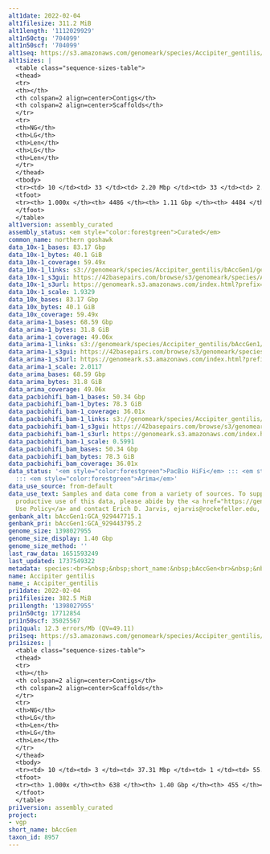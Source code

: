 ```yaml
---
alt1date: 2022-02-04
alt1filesize: 311.2 MiB
alt1length: '1112029929'
alt1n50ctg: '704099'
alt1n50scf: '704099'
alt1seq: https://s3.amazonaws.com/genomeark/species/Accipiter_gentilis/bAccGen1/assembly_curated/bAccGen1.alt.cur.20220204.fasta.gz
alt1sizes: |
  <table class="sequence-sizes-table">
  <thead>
  <tr>
  <th></th>
  <th colspan=2 align=center>Contigs</th>
  <th colspan=2 align=center>Scaffolds</th>
  </tr>
  <tr>
  <th>NG</th>
  <th>LG</th>
  <th>Len</th>
  <th>LG</th>
  <th>Len</th>
  </tr>
  </thead>
  <tbody>
  <tr><td> 10 </td><td> 33 </td><td> 2.20 Mbp </td><td> 33 </td><td> 2.20 Mbp </td></tr><tr><td> 20 </td><td> 96 </td><td> 1.54 Mbp </td><td> 96 </td><td> 1.54 Mbp </td></tr><tr><td> 30 </td><td> 179 </td><td> 1.18 Mbp </td><td> 179 </td><td> 1.18 Mbp </td></tr><tr><td> 40 </td><td> 288 </td><td> 0.89 Mbp </td><td> 288 </td><td> 0.89 Mbp </td></tr><tr style="background-color:#cccccc;"><td> 50 </td><td> 429 </td><td> 0.70 Mbp </td><td> 429 </td><td> 0.70 Mbp </td></tr><tr><td> 60 </td><td> 611 </td><td> 0.53 Mbp </td><td> 611 </td><td> 0.53 Mbp </td></tr><tr><td> 70 </td><td> 856 </td><td> 384.68 Kbp </td><td> 856 </td><td> 385.03 Kbp </td></tr><tr><td> 80 </td><td> 1221 </td><td> 239.81 Kbp </td><td> 1220 </td><td> 239.94 Kbp </td></tr><tr><td> 90 </td><td> 1901 </td><td> 107.53 Kbp </td><td> 1900 </td><td> 107.65 Kbp </td></tr><tr><td> 100 </td><td> 4485 </td><td> 3.98 Kbp </td><td> 4483 </td><td> 3.98 Kbp </td></tr></tbody>
  <tfoot>
  <tr><th> 1.000x </th><th> 4486 </th><th> 1.11 Gbp </th><th> 4484 </th><th> 1.11 Gbp </th></tr>
  </tfoot>
  </table>
alt1version: assembly_curated
assembly_status: <em style="color:forestgreen">Curated</em>
common_name: northern goshawk
data_10x-1_bases: 83.17 Gbp
data_10x-1_bytes: 40.1 GiB
data_10x-1_coverage: 59.49x
data_10x-1_links: s3://genomeark/species/Accipiter_gentilis/bAccGen1/genomic_data/10x/<br>
data_10x-1_s3gui: https://42basepairs.com/browse/s3/genomeark/species/Accipiter_gentilis/bAccGen1/genomic_data/10x/
data_10x-1_s3url: https://genomeark.s3.amazonaws.com/index.html?prefix=species/Accipiter_gentilis/bAccGen1/genomic_data/10x/
data_10x-1_scale: 1.9329
data_10x_bases: 83.17 Gbp
data_10x_bytes: 40.1 GiB
data_10x_coverage: 59.49x
data_arima-1_bases: 68.59 Gbp
data_arima-1_bytes: 31.8 GiB
data_arima-1_coverage: 49.06x
data_arima-1_links: s3://genomeark/species/Accipiter_gentilis/bAccGen1/genomic_data/arima/<br>
data_arima-1_s3gui: https://42basepairs.com/browse/s3/genomeark/species/Accipiter_gentilis/bAccGen1/genomic_data/arima/
data_arima-1_s3url: https://genomeark.s3.amazonaws.com/index.html?prefix=species/Accipiter_gentilis/bAccGen1/genomic_data/arima/
data_arima-1_scale: 2.0117
data_arima_bases: 68.59 Gbp
data_arima_bytes: 31.8 GiB
data_arima_coverage: 49.06x
data_pacbiohifi_bam-1_bases: 50.34 Gbp
data_pacbiohifi_bam-1_bytes: 78.3 GiB
data_pacbiohifi_bam-1_coverage: 36.01x
data_pacbiohifi_bam-1_links: s3://genomeark/species/Accipiter_gentilis/bAccGen1/genomic_data/pacbio_hifi/<br>
data_pacbiohifi_bam-1_s3gui: https://42basepairs.com/browse/s3/genomeark/species/Accipiter_gentilis/bAccGen1/genomic_data/pacbio_hifi/
data_pacbiohifi_bam-1_s3url: https://genomeark.s3.amazonaws.com/index.html?prefix=species/Accipiter_gentilis/bAccGen1/genomic_data/pacbio_hifi/
data_pacbiohifi_bam-1_scale: 0.5991
data_pacbiohifi_bam_bases: 50.34 Gbp
data_pacbiohifi_bam_bytes: 78.3 GiB
data_pacbiohifi_bam_coverage: 36.01x
data_status: '<em style="color:forestgreen">PacBio HiFi</em> ::: <em style="color:forestgreen">10x</em>
  ::: <em style="color:forestgreen">Arima</em>'
data_use_source: from-default
data_use_text: Samples and data come from a variety of sources. To support fair and
  productive use of this data, please abide by the <a href="https://genome10k.soe.ucsc.edu/data-use-policies/">Data
  Use Policy</a> and contact Erich D. Jarvis, ejarvis@rockefeller.edu, with any questions.
genbank_alt: bAccGen1:GCA_929447715.1
genbank_pri: bAccGen1:GCA_929443795.2
genome_size: 1398027955
genome_size_display: 1.40 Gbp
genome_size_method: ''
last_raw_data: 1651593249
last_updated: 1737549322
metadata: species:<br>&nbsp;&nbsp;short_name:&nbsp;bAccGen<br>&nbsp;&nbsp;name:&nbsp;Accipiter&nbsp;gentilis<br>&nbsp;&nbsp;taxon_id:&nbsp;8957<br>&nbsp;&nbsp;common_name:&nbsp;northern&nbsp;goshawk<br>&nbsp;&nbsp;order:<br>&nbsp;&nbsp;&nbsp;&nbsp;name:&nbsp;Accipitriformes<br>&nbsp;&nbsp;family:<br>&nbsp;&nbsp;&nbsp;&nbsp;name:&nbsp;Accipitridae<br>&nbsp;&nbsp;individuals:<br>&nbsp;&nbsp;&nbsp;&nbsp;-&nbsp;short_name:&nbsp;bAccGen1<br>&nbsp;&nbsp;&nbsp;&nbsp;&nbsp;&nbsp;biosample_id:&nbsp;SAMEA8235650<br>&nbsp;&nbsp;&nbsp;&nbsp;&nbsp;&nbsp;sex:&nbsp;female<br>&nbsp;&nbsp;genome_size:<br>&nbsp;&nbsp;genome_size_method:<br>&nbsp;&nbsp;project:&nbsp;[&nbsp;vgp&nbsp;]<br>
name: Accipiter gentilis
name_: Accipiter_gentilis
pri1date: 2022-02-04
pri1filesize: 382.5 MiB
pri1length: '1398027955'
pri1n50ctg: 17712854
pri1n50scf: 35025567
pri1qual: 12.3 errors/Mb (QV=49.11)
pri1seq: https://s3.amazonaws.com/genomeark/species/Accipiter_gentilis/bAccGen1/assembly_curated/bAccGen1.pri.cur.20220204.fasta.gz
pri1sizes: |
  <table class="sequence-sizes-table">
  <thead>
  <tr>
  <th></th>
  <th colspan=2 align=center>Contigs</th>
  <th colspan=2 align=center>Scaffolds</th>
  </tr>
  <tr>
  <th>NG</th>
  <th>LG</th>
  <th>Len</th>
  <th>LG</th>
  <th>Len</th>
  </tr>
  </thead>
  <tbody>
  <tr><td> 10 </td><td> 3 </td><td> 37.31 Mbp </td><td> 1 </td><td> 55.81 Mbp </td></tr><tr><td> 20 </td><td> 7 </td><td> 29.00 Mbp </td><td> 4 </td><td> 48.36 Mbp </td></tr><tr><td> 30 </td><td> 12 </td><td> 24.90 Mbp </td><td> 7 </td><td> 44.90 Mbp </td></tr><tr><td> 40 </td><td> 19 </td><td> 20.60 Mbp </td><td> 10 </td><td> 41.28 Mbp </td></tr><tr style="background-color:#cccccc;"><td> 50 </td><td> 26 </td><td style="background-color:#88ff88;"> 17.71 Mbp </td><td> 14 </td><td style="background-color:#88ff88;"> 35.03 Mbp </td></tr><tr><td> 60 </td><td> 35 </td><td> 12.27 Mbp </td><td> 18 </td><td> 31.04 Mbp </td></tr><tr><td> 70 </td><td> 49 </td><td> 8.94 Mbp </td><td> 23 </td><td> 27.20 Mbp </td></tr><tr><td> 80 </td><td> 68 </td><td> 5.74 Mbp </td><td> 29 </td><td> 21.93 Mbp </td></tr><tr><td> 90 </td><td> 109 </td><td> 2.01 Mbp </td><td> 36 </td><td> 10.40 Mbp </td></tr><tr><td> 100 </td><td> 637 </td><td> 1.00 Kbp </td><td> 454 </td><td> 1.00 Kbp </td></tr></tbody>
  <tfoot>
  <tr><th> 1.000x </th><th> 638 </th><th> 1.40 Gbp </th><th> 455 </th><th> 1.40 Gbp </th></tr>
  </tfoot>
  </table>
pri1version: assembly_curated
project:
- vgp
short_name: bAccGen
taxon_id: 8957
---
```

